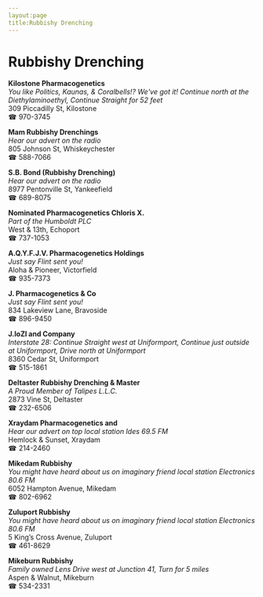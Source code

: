 ```yaml
---
layout:page
title:Rubbishy Drenching
---
```

# Rubbishy Drenching

**Kilostone Pharmacogenetics**  
_You like Politics, Kaunas, & Coralbells!? We've got it! 
Continue north at the Diethylaminoethyl, Continue Straight for 52 feet_  
309 Piccadilly St, Kilostone  
☎ 970-3745



**Mam Rubbishy Drenchings**  
_Hear our advert on the radio_  
805 Johnson St, Whiskeychester  
☎ 588-7066



**S.B. Bond (Rubbishy Drenching)**  
_Hear our advert on the radio_  
8977 Pentonville St, Yankeefield  
☎ 689-8075



**Nominated Pharmacogenetics Chloris X.**  
_Part of the Humboldt PLC_  
West & 13th, Echoport  
☎ 737-1053



**A.Q.Y.F.J.V. Pharmacogenetics Holdings**  
_Just say Flint sent you!_  
Aloha & Pioneer, Victorfield  
☎ 935-7373



**J. Pharmacogenetics & Co**  
_Just say Flint sent you!_  
834 Lakeview Lane, Bravoside  
☎ 896-9450



**J.IoZl and Company**  
_Interstate 28: Continue Straight west at Uniformport, Continue just outside at Uniformport, Drive north at Uniformport_  
8360 Cedar St, Uniformport  
☎ 515-1861



**Deltaster Rubbishy Drenching & Master**  
_A Proud Member of Talipes L.L.C._  
2873 Vine St, Deltaster  
☎ 232-6506



**Xraydam Pharmacogenetics and**  
_Hear our advert on top local station Ides 69.5 FM_  
Hemlock & Sunset, Xraydam  
☎ 214-2460



**Mikedam Rubbishy**  
_You might have heard about us on imaginary friend local station Electronics 80.6 FM_  
6052 Hampton Avenue, Mikedam  
☎ 802-6962



**Zuluport Rubbishy**  
_You might have heard about us on imaginary friend local station Electronics 80.6 FM_  
5 King’s Cross Avenue, Zuluport  
☎ 461-8629



**Mikeburn Rubbishy**  
_Family owned Lens 
Drive west at Junction 41, Turn for 5 miles_  
Aspen & Walnut, Mikeburn  
☎ 534-2331



